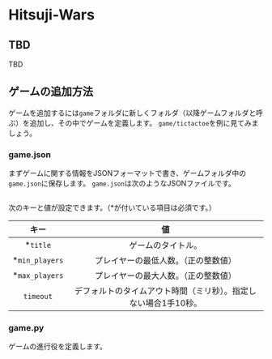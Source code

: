 # Hitsuji-Wars

## TBD
TBD

## ゲームの追加方法
ゲームを追加するには`game`フォルダに新しくフォルダ（以降ゲームフォルダと呼ぶ）を追加し、その中でゲームを定義します。
`game/tictactoe`を例に見てみましょう。

### game.json
まずゲームに関する情報をJSONフォーマットで書き、ゲームフォルダ中の`game.json`に保存します。
`game.json`は次のようなJSONファイルです。
```json

```

次のキーと値が設定できます。（*が付いている項目は必須です。）

| キー          | 値                           |
|:-------------:|:---------------------------:|
| *`title`       | ゲームのタイトル。 |
| *`min_players` | プレイヤーの最低人数。（正の整数値） |
| *`max_players` | プレイヤーの最大人数。（正の整数値） |
| `timeout`     | デフォルトのタイムアウト時間（ミリ秒）。指定しない場合1手10秒。 |

### game.py
ゲームの進行役を定義します。


